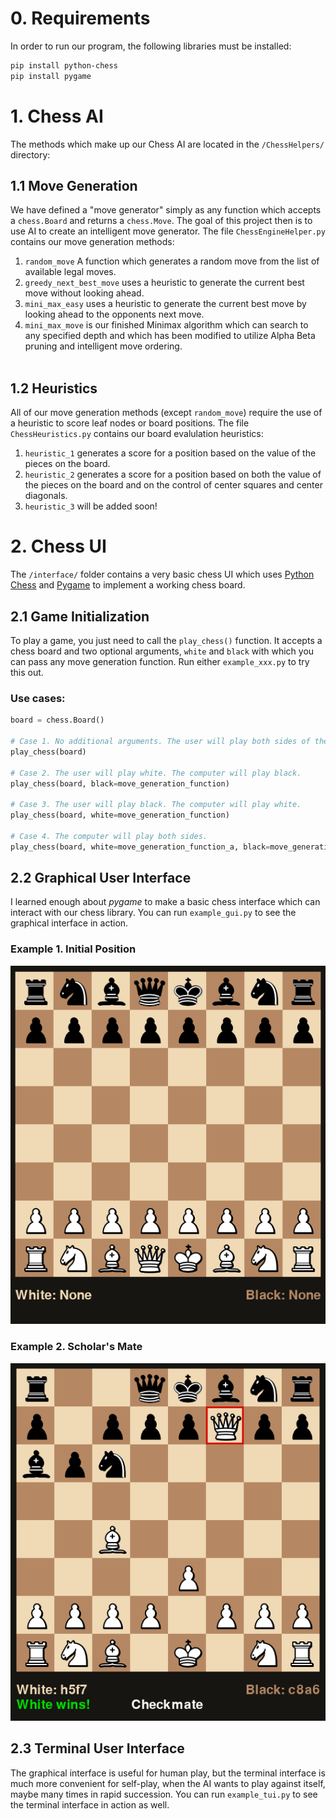 # 0. Requirements

In order to run our program, the following libraries must be installed:

 ```bash
 pip install python-chess
 pip install pygame
 ````


# 1. Chess AI

The methods which make up our Chess AI are  located in the `/ChessHelpers/` 
directory:

## 1.1 Move Generation

We have defined a "move generator" simply as any function which accepts a `chess.Board` 
and returns a `chess.Move`. The goal of this project then is to use AI to create an 
intelligent move generator. The file `ChessEngineHelper.py` contains our move generation 
methods:

1. `random_move` A function which generates a random move from the list of available
legal moves.
2. `greedy_next_best_move` uses a heuristic to generate the current best move without
looking ahead.
3. `mini_max_easy` uses a heuristic to generate the current best move by looking ahead
to the opponents next move.
4. `mini_max_move` is our finished Minimax algorithm which can search to any specified
depth and which has been modified to utilize Alpha Beta pruning and intelligent move
ordering.<br><br>
   
## 1.2 Heuristics

All of our move generation methods (except `random_move`) require the use of a heuristic
to score leaf nodes or board positions. The file `ChessHeuristics.py` contains our board 
evalulation heuristics:

1. `heuristic_1` generates a score for a position based on the value of the pieces on
the board.
2. `heuristic_2` generates a score for a position based on both the value of the pieces
on the board and on the control of center squares and center diagonals.
3. `heuristic_3` will be added soon!

# 2. Chess UI

The `/interface/` folder contains a very basic chess UI which uses 
[Python Chess](https://python-chess.readthedocs.io/en/latest/) and
[Pygame](https://www.pygame.org/docs/) to implement a working chess board.


## 2.1 Game Initialization

To play a game, you just need to call the `play_chess()` function. It accepts a chess board and
two optional arguments, `white` and `black` with which you can pass any move generation function.
Run either `example_xxx.py` to try this out.

### Use cases:
```python
board = chess.Board()

# Case 1. No additional arguments. The user will play both sides of the board.
play_chess(board)

# Case 2. The user will play white. The computer will play black.
play_chess(board, black=move_generation_function)

# Case 3. The user will play black. The computer will play white.
play_chess(board, white=move_generation_function)

# Case 4. The computer will play both sides.
play_chess(board, white=move_generation_function_a, black=move_generation_function_b)
```


## 2.2 Graphical User Interface

I learned enough about *pygame* to make a basic chess interface which can interact with our chess library.
You can run `example_gui.py` to see the graphical interface in action.

### Example 1. Initial Position

![Initial Position](interface/images/initial_pos.png)

### Example 2. Scholar's Mate

![Fool's Mate](interface/images/scholars_mate.png)


## 2.3 Terminal User Interface

The graphical interface is useful for human play, but the terminal interface is much more convenient
for self-play, when the AI wants to play against itself, maybe many times in rapid succession.
You can run `example_tui.py` to see the terminal interface in action as well.

